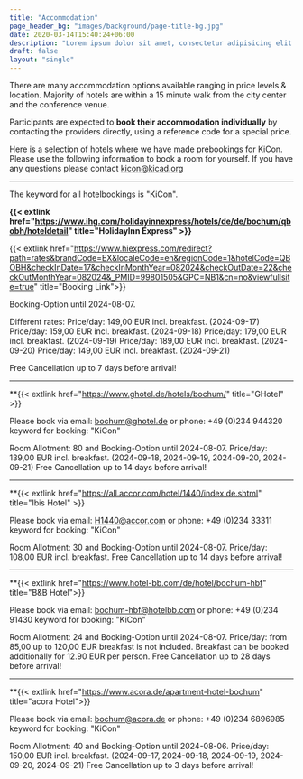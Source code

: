 ```yaml
---
title: "Accommodation"
page_header_bg: "images/background/page-title-bg.jpg"
date: 2020-03-14T15:40:24+06:00
description: "Lorem ipsum dolor sit amet, consectetur adipisicing elit. Maiores, velit."
draft: false
layout: "single"
---
```


There are many accommodation options available ranging in price levels & location. Majority of hotels are within a 15 minute walk from the city center and the conference venue.

Participants are expected to **book their accommodation individually** by contacting the providers directly, using a reference code for a special price.

Here is a selection of hotels where we have made prebookings for KiCon. Please use the following information to book a room for yourself. If you have any questions please contact kicon@kicad.org

---

The keyword for all hotelbookings is "KiCon".

**{{< extlink href="https://www.ihg.com/holidayinnexpress/hotels/de/de/bochum/qbobh/hoteldetail" title="HolidayInn Express" >}}**

{{< extlink href="https://www.hiexpress.com/redirect?path=rates&brandCode=EX&localeCode=en&regionCode=1&hotelCode=QBOBH&checkInDate=17&checkInMonthYear=082024&checkOutDate=22&checkOutMonthYear=082024&_PMID=99801505&GPC=NB1&cn=no&viewfullsite=true" title="Booking Link">}}


Booking-Option until 2024-08-07.

Different rates:
Price/day: 149,00 EUR incl. breakfast. (2024-09-17)
Price/day: 159,00 EUR incl. breakfast. (2024-09-18)
Price/day: 179,00 EUR incl. breakfast. (2024-09-19)
Price/day: 189,00 EUR incl. breakfast. (2024-09-20)
Price/day: 149,00 EUR incl. breakfast. (2024-09-21)

Free Cancellation up to 7 days before arrival!

---

**{{< extlink href="https://www.ghotel.de/hotels/bochum/" title="GHotel" >}}

Please book via email: bochum@ghotel.de
or phone: +49 (0)234 944320
keyword for booking: "KiCon"

Room Allotment: 80 and Booking-Option until 2024-08-07.
Price/day: 139,00 EUR incl. breakfast. (2024-09-18, 2024-09-19, 2024-09-20, 2024-09-21)
Free Cancellation up to 14 days before arrival!


---

**{{< extlink href="https://all.accor.com/hotel/1440/index.de.shtml" title="Ibis Hotel" >}}

Please book via email: H1440@accor.com
or phone: +49 (0)234 33311
keyword for booking: "KiCon"

Room Allotment: 30 and Booking-Option until 2024-08-07.
Price/day: 108,00 EUR incl. breakfast.
Free Cancellation up to 14 days before arrival!


---

**{{< extlink href="https://www.hotel-bb.com/de/hotel/bochum-hbf" title="B&B Hotel">}}

Please book via email: bochum-hbf@hotelbb.com
or phone: +49 (0)234 91430
keyword for booking: "KiCon"

Room Allotment: 24 and Booking-Option until 2024-08-07.
Price/day: from 85,00 up to 120,00 EUR breakfast is not included. Breakfast can be booked additionally for 12.90 EUR per person.
Free Cancellation up to 28 days before arrival!

---

**{{< extlink href="https://www.acora.de/apartment-hotel-bochum" title="acora Hotel">}}

Please book via email: bochum@acora.de
or phone: +49 (0)234 6896985
keyword for booking: "KiCon"

Room Allotment: 40 and Booking-Option until 2024-08-06.
Price/day: 150,00 EUR incl. breakfast. (2024-09-17, 2024-09-18, 2024-09-19, 2024-09-20, 2024-09-21)
Free Cancellation up to 3 days before arrival!